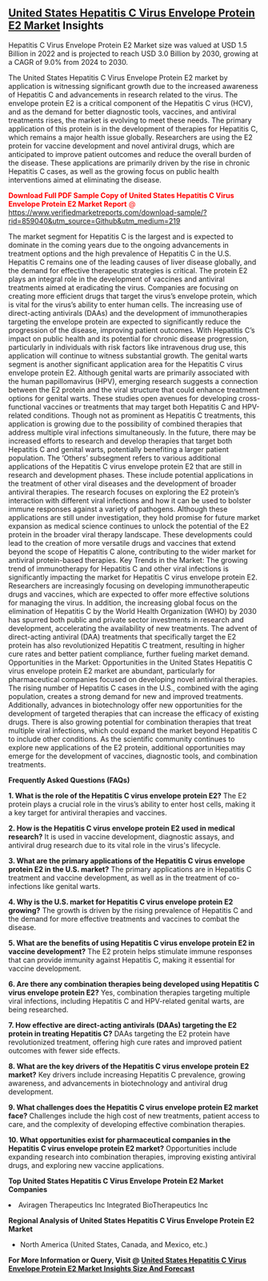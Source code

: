 <h2><a href="https://www.verifiedmarketreports.com/download-sample/?rid=859040&amp;utm_source=Github&amp;utm_medium=219" target="_blank">United States Hepatitis C Virus Envelope Protein E2 Market</a> Insights</h2><p>Hepatitis C Virus Envelope Protein E2 Market size was valued at USD 1.5 Billion in 2022 and is projected to reach USD 3.0 Billion by 2030, growing at a CAGR of 9.0% from 2024 to 2030.</p><p><p>The United States Hepatitis C Virus Envelope Protein E2 market by application is witnessing significant growth due to the increased awareness of Hepatitis C and advancements in research related to the virus. The envelope protein E2 is a critical component of the Hepatitis C virus (HCV), and as the demand for better diagnostic tools, vaccines, and antiviral treatments rises, the market is evolving to meet these needs. The primary application of this protein is in the development of therapies for Hepatitis C, which remains a major health issue globally. Researchers are using the E2 protein for vaccine development and novel antiviral drugs, which are anticipated to improve patient outcomes and reduce the overall burden of the disease. These applications are primarily driven by the rise in chronic Hepatitis C cases, as well as the growing focus on public health interventions aimed at eliminating the disease. <p><span class=""><span style="color: #ff0000;"><strong>Download Full PDF Sample Copy of United States Hepatitis C Virus Envelope Protein E2 Market Report</strong> @ </span><a href="https://www.verifiedmarketreports.com/download-sample/?rid=859040&amp;utm_source=Github&amp;utm_medium=219" target="_blank">https://www.verifiedmarketreports.com/download-sample/?rid=859040&amp;utm_source=Github&amp;utm_medium=219</a></span></p></p> <p>The market segment for Hepatitis C is the largest and is expected to dominate in the coming years due to the ongoing advancements in treatment options and the high prevalence of Hepatitis C in the U.S. Hepatitis C remains one of the leading causes of liver disease globally, and the demand for effective therapeutic strategies is critical. The protein E2 plays an integral role in the development of vaccines and antiviral treatments aimed at eradicating the virus. Companies are focusing on creating more efficient drugs that target the virus’s envelope protein, which is vital for the virus’s ability to enter human cells. The increasing use of direct-acting antivirals (DAAs) and the development of immunotherapies targeting the envelope protein are expected to significantly reduce the progression of the disease, improving patient outcomes. With Hepatitis C’s impact on public health and its potential for chronic disease progression, particularly in individuals with risk factors like intravenous drug use, this application will continue to witness substantial growth. The genital warts segment is another significant application area for the Hepatitis C virus envelope protein E2. Although genital warts are primarily associated with the human papillomavirus (HPV), emerging research suggests a connection between the E2 protein and the viral structure that could enhance treatment options for genital warts. These studies open avenues for developing cross-functional vaccines or treatments that may target both Hepatitis C and HPV-related conditions. Though not as prominent as Hepatitis C treatments, this application is growing due to the possibility of combined therapies that address multiple viral infections simultaneously. In the future, there may be increased efforts to research and develop therapies that target both Hepatitis C and genital warts, potentially benefiting a larger patient population. The ‘Others’ subsegment refers to various additional applications of the Hepatitis C virus envelope protein E2 that are still in research and development phases. These include potential applications in the treatment of other viral diseases and the development of broader antiviral therapies. The research focuses on exploring the E2 protein’s interaction with different viral infections and how it can be used to bolster immune responses against a variety of pathogens. Although these applications are still under investigation, they hold promise for future market expansion as medical science continues to unlock the potential of the E2 protein in the broader viral therapy landscape. These developments could lead to the creation of more versatile drugs and vaccines that extend beyond the scope of Hepatitis C alone, contributing to the wider market for antiviral protein-based therapies. Key Trends in the Market: The growing trend of immunotherapy for Hepatitis C and other viral infections is significantly impacting the market for Hepatitis C virus envelope protein E2. Researchers are increasingly focusing on developing immunotherapeutic drugs and vaccines, which are expected to offer more effective solutions for managing the virus. In addition, the increasing global focus on the elimination of Hepatitis C by the World Health Organization (WHO) by 2030 has spurred both public and private sector investments in research and development, accelerating the availability of new treatments. The advent of direct-acting antiviral (DAA) treatments that specifically target the E2 protein has also revolutionized Hepatitis C treatment, resulting in higher cure rates and better patient compliance, further fueling market demand. Opportunities in the Market: Opportunities in the United States Hepatitis C virus envelope protein E2 market are abundant, particularly for pharmaceutical companies focused on developing novel antiviral therapies. The rising number of Hepatitis C cases in the U.S., combined with the aging population, creates a strong demand for new and improved treatments. Additionally, advances in biotechnology offer new opportunities for the development of targeted therapies that can increase the efficacy of existing drugs. There is also growing potential for combination therapies that treat multiple viral infections, which could expand the market beyond Hepatitis C to include other conditions. As the scientific community continues to explore new applications of the E2 protein, additional opportunities may emerge for the development of vaccines, diagnostic tools, and combination treatments. <p><strong>Frequently Asked Questions (FAQs)</strong></p> <p><strong>1. What is the role of the Hepatitis C virus envelope protein E2?</strong> The E2 protein plays a crucial role in the virus’s ability to enter host cells, making it a key target for antiviral therapies and vaccines.</p> <p><strong>2. How is the Hepatitis C virus envelope protein E2 used in medical research?</strong> It is used in vaccine development, diagnostic assays, and antiviral drug research due to its vital role in the virus's lifecycle.</p> <p><strong>3. What are the primary applications of the Hepatitis C virus envelope protein E2 in the U.S. market?</strong> The primary applications are in Hepatitis C treatment and vaccine development, as well as in the treatment of co-infections like genital warts.</p> <p><strong>4. Why is the U.S. market for Hepatitis C virus envelope protein E2 growing?</strong> The growth is driven by the rising prevalence of Hepatitis C and the demand for more effective treatments and vaccines to combat the disease.</p> <p><strong>5. What are the benefits of using Hepatitis C virus envelope protein E2 in vaccine development?</strong> The E2 protein helps stimulate immune responses that can provide immunity against Hepatitis C, making it essential for vaccine development.</p> <p><strong>6. Are there any combination therapies being developed using Hepatitis C virus envelope protein E2?</strong> Yes, combination therapies targeting multiple viral infections, including Hepatitis C and HPV-related genital warts, are being researched.</p> <p><strong>7. How effective are direct-acting antivirals (DAAs) targeting the E2 protein in treating Hepatitis C?</strong> DAAs targeting the E2 protein have revolutionized treatment, offering high cure rates and improved patient outcomes with fewer side effects.</p> <p><strong>8. What are the key drivers of the Hepatitis C virus envelope protein E2 market?</strong> Key drivers include increasing Hepatitis C prevalence, growing awareness, and advancements in biotechnology and antiviral drug development.</p> <p><strong>9. What challenges does the Hepatitis C virus envelope protein E2 market face?</strong> Challenges include the high cost of new treatments, patient access to care, and the complexity of developing effective combination therapies.</p> <p><strong>10. What opportunities exist for pharmaceutical companies in the Hepatitis C virus envelope protein E2 market?</strong> Opportunities include expanding research into combination therapies, improving existing antiviral drugs, and exploring new vaccine applications.</p> </p><p><strong>Top United States Hepatitis C Virus Envelope Protein E2 Market Companies</strong></p><div data-test-id=""><p><li>Aviragen Therapeutics Inc Integrated BioTherapeutics Inc</li></p><div><strong>Regional Analysis of&nbsp;United States Hepatitis C Virus Envelope Protein E2 Market</strong></div><ul><li dir="ltr"><p dir="ltr">North America&nbsp;(United States, Canada, and Mexico, etc.)</p></li></ul><p><strong>For More Information or Query, Visit @&nbsp;</strong><strong><a href="https://www.verifiedmarketreports.com/product/hepatitis-c-virus-envelope-protein-e2-market/?utm_source=Github&amp;utm_medium=219" target="_blank">United States Hepatitis C Virus Envelope Protein E2 Market Insights Size And Forecast</a></strong></p></div>
